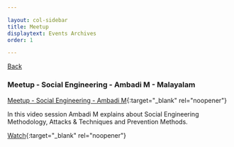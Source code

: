 ```yaml
---

layout: col-sidebar
title: Meetup
displaytext: Events Archives
order: 1

---
```


[Back ](../index#div-events)

### Meetup - Social Engineering - Ambadi M - Malayalam
[Meetup - Social Engineering - Ambadi M](https://www.meetup.com/owasp-kannur/events/287185800/){:target="_blank" rel="noopener"}


In this video session Ambadi M explains about Social Engineering Methodology, Attacks & Techniques and Prevention Methods.


[Watch](https://youtu.be/E7qASZY9DLU){:target="_blank" rel="noopener"}

